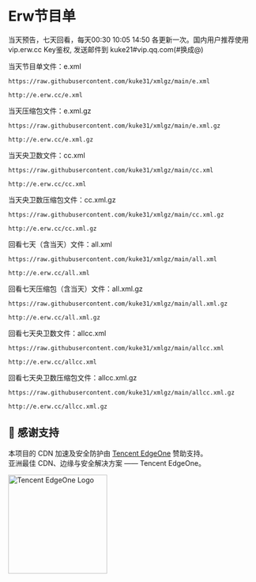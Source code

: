 # Erw节目单
当天预告，七天回看，每天00:30 10:05 14:50 各更新一次。国内用户推荐使用 vip.erw.cc Key鉴权, 发送邮件到 kuke21#vip.qq.com(#换成@) 

当天节目单文件：e.xml
```
https://raw.githubusercontent.com/kuke31/xmlgz/main/e.xml
```
```
http://e.erw.cc/e.xml
```
当天压缩包文件：e.xml.gz
```
https://raw.githubusercontent.com/kuke31/xmlgz/main/e.xml.gz
```
```
http://e.erw.cc/e.xml.gz
```

当天央卫数文件：cc.xml
```
https://raw.githubusercontent.com/kuke31/xmlgz/main/cc.xml
```
```
http://e.erw.cc/cc.xml
```

当天央卫数压缩包文件：cc.xml.gz
```
https://raw.githubusercontent.com/kuke31/xmlgz/main/cc.xml.gz
```
```
http://e.erw.cc/cc.xml.gz
```

回看七天（含当天）文件：all.xml
```
https://raw.githubusercontent.com/kuke31/xmlgz/main/all.xml
```
```
http://e.erw.cc/all.xml
```

回看七天压缩包（含当天）文件：all.xml.gz
```
https://raw.githubusercontent.com/kuke31/xmlgz/main/all.xml.gz
```
```
http://e.erw.cc/all.xml.gz
```

回看七天央卫数文件：allcc.xml
```
https://raw.githubusercontent.com/kuke31/xmlgz/main/allcc.xml
```
```
http://e.erw.cc/allcc.xml
```

回看七天央卫数压缩包文件：allcc.xml.gz
```
https://raw.githubusercontent.com/kuke31/xmlgz/main/allcc.xml.gz
```
```
http://e.erw.cc/allcc.xml.gz
```
## 🤝 感谢支持

本项目的 CDN 加速及安全防护由 [Tencent EdgeOne]([https://edgeone.ai](https://edgeone.ai/zh?from=github)) 赞助支持。  
亚洲最佳 CDN、边缘与安全解决方案 —— Tencent EdgeOne。

<p align="left">
  <a href="[https://edgeone.ai](https://edgeone.ai/zh?from=github)" target="_blank">
    <img src="https://edgeone.ai/media/34fe3a45-492d-4ea4-ae5d-ea1087ca7b4b.png" alt="Tencent EdgeOne Logo" width="200"/>
  </a>
</p>
